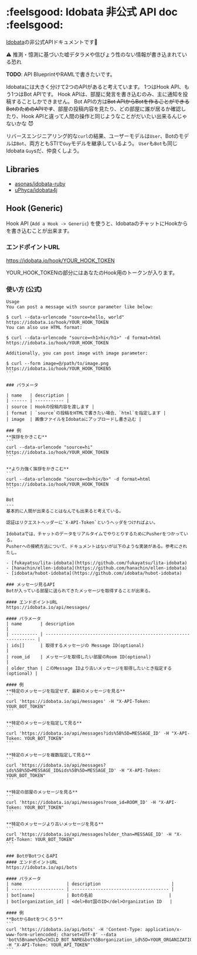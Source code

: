 :feelsgood: Idobata 非公式 API doc :feelsgood:
===============

[Idobata](https://idobata.io/)の非公式APIドキュメントです:metal:

:warning: 推測・憶測に基づいた嘘デタラメや信ぴょう性のない情報が書き込まれている恐れ

**TODO**: API BlueprintやRAMLで書きたいです。

Idobataには大きく分けて2つのAPIがあると考えています。
1つはHook API、もう1つはBot APIです。
Hook APIは、部屋に発言を書き込むのみ、主に通知を投稿することしかできません。
Bot APIの方は~~Bot APIからBotを作ることができるBotのためのAPIです~~、部屋の投稿内容を見たり、どの部屋に誰が居るか確認したり、Hook APIと違って人間の操作と同じようなことがだいたい出来るんじゃないかな :smiling_imp:

リバースエンジニアリング的な`curl`の結果、ユーザーモデルは`User`、Botのモデルは`Bot`、両方ともSTIで`Guy`モデルを継承しているよう。
`User`も`Bot`も同じIdobata `Guy`sだ、仲良くしよう。

Libraries
---
- [asonas/idobata-ruby](https://github.com/asonas/idobata-ruby)
- [uPhyca/idobata4j](https://github.com/uPhyca/idobata4j)

Hook (Generic)
----
Hook API (`Add a Hook -> Generic`) を使うと、IdobataのチャットにHookからを書き込むことが出来ます。

### エンドポイントURL
https://idobata.io/hook/YOUR_HOOK_TOKEN

YOUR_HOOK_TOKENの部分にはあなたのHook用のトークンが入ります。

### 使い方 (公式)

````
Usage
You can post a message with source parameter like below:

$ curl --data-urlencode "source=hello, world" https://idobata.io/hook/YOUR_HOOK_TOKEN
You can also use HTML format:

$ curl --data-urlencode "source=<h1>hi</h1>" -d format=html https://idobata.io/hook/YOUR_HOOK_TOKEN

Additionally, you can post image with image parameter:

$ curl --form image=@/path/to/image.png https://idobata.io/hook/YOUR_HOOK_TOKEN5
```

### パラメータ

| name   | description |
| ------ | ----------- |
| source | Hookの投稿内容を渡します |
| format | `source`の投稿をHTMLで書きたい場合、`html`を指定します |
| image  | 画像ファイルをIdobataにアップロードし書き込む |

### 例
**挨拶をかきこむ**
```
curl --data-urlencode "source=hi" https://idobata.io/hook/YOUR_HOOK_TOKEN
```

**より力強く挨拶をかきこむ**
```
curl --data-urlencode "source=<b>hi</b>" -d format=html https://idobata.io/hook/YOUR_HOOK_TOKEN
```

Bot
---
基本的に人間が出来ることはなんでも出来ると考えている。

認証はリクエストヘッダーに`X-API-Token`というヘッダをつければよい。

Idobataでは、チャットのデータをリアルタイムでやりとりするためにPusherをつかっている。
Pusherへの接続方法について、ドキュメントはないが以下のような実装がある。参考にされたし。

- [fukayatsu/lita-idobata](https://github.com/fukayatsu/lita-idobata)
- [hanachin/ellen-idobata](https://github.com/hanachin/ellen-idobata)
- [idobata/hubot-idobata](https://github.com/idobata/hubot-idobata)

### メッセージ見るAPI
Botが入っている部屋に送られてきたメッセージを取得することが出来る。

#### エンドポイントURL
https://idobata.io/api/messages/

#### パラメータ
| name       | description                                                        |
| ---------- | ------------------------------------------------------------------ |
| ids[]      | 取得するメッセージの Message ID(optional)                          |
| room_id    | メッセージを取得したい部屋のRoom ID(optional)                      |
| older_than | このMessage IDより古いメッセージを取得したいとき指定する(optional) |

#### 例
**特定のメッセージを指定せず、最新のメッセージを見る**
```
curl 'https://idobata.io/api/messages' -H "X-API-Token: YOUR_BOT_TOKEN"
```

**特定のメッセージを指定して見る**
```
curl 'https://idobata.io/api/messages?ids%5B%5D=MESSAGE_ID' -H "X-API-Token: YOUR_BOT_TOKEN"
```

**特定のメッセージを複数指定して見る**
```
curl 'https://idobata.io/api/messages?ids%5B%5D=MESSAGE_ID&ids%5B%5D=MESSAGE_ID' -H "X-API-Token: YOUR_BOT_TOKEN"
```

**特定の部屋のメッセージを見る**
```
curl 'https://idobata.io/api/messages?room_id=ROOM_ID' -H "X-API-Token: YOUR_BOT_TOKEN"
```

**特定のメッセージより古いメッセージを見る**
```
curl 'https://idobata.io/api/messages?older_than=MESSAGE_ID' -H "X-API-Token: YOUR_BOT_TOKEN"
```

### BotがBotつくるAPI
#### エンドポイントURL
https://idobata.io/api/bots

#### パラメータ
| name                 | description                           |
| -------------------- | ------------------------------------- |
| bot[name]            | Botの名前                             |
| bot[organization_id] | <del>Bot国のID</del>Organization ID   |

#### 例
**BotからBotをつくろう**
```
curl 'https://idobata.io/api/bots' -H 'Content-Type: application/x-www-form-urlencoded; charset=UTF-8' --data 'bot%5Bname%5D=CHILD_BOT_NAME&bot%5Borganization_id%5D=YOUR_ORGANIZATION_ID' -H "X-API-Token: YOUR_API_TOKEN"
```
